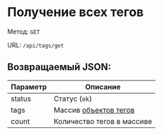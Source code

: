 # Получение всех тегов
Метод: `GET`

URL: `/api/tags/get`

## Возвращаемый JSON:
| Параметр | Описание |
| ------------ | ------------ |
| status | Статус (`ok`) |
| tags | Массив [объектов тегов](/{{route}}/{{version}}/objects/tag "Объект тега") |
| count | Количество тегов в массиве |
